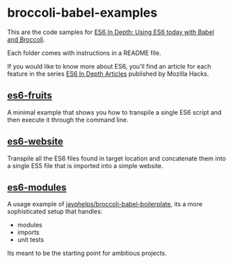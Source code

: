 # broccoli-babel-examples

This are the code samples for [ES6 In Depth: Using ES6 today with Babel and Broccoli](https://hacks.mozilla.org/2015/06/es6-in-depth-babel-and-broccoli/).

Each folder comes with instructions in a README file.

If you would like to know more about ES6, you'll find an article for each feature in the series
[ES6 In Depth Articles](https://hacks.mozilla.org/category/es6-in-depth/) published by Mozilla Hacks.

## [es6-fruits](https://github.com/givanse/broccoli-babel-examples/tree/master/es6-fruits)

A minimal example that shows you how to transpile a single ES6 script and then execute it through the command line.

## [es6-website](https://github.com/givanse/broccoli-babel-examples/tree/master/es6-website)

Transpile all the ES6 files found in target location and concatenate them into a single ES5 file that is imported into a simple website.

## [es6-modules](https://github.com/givanse/broccoli-babel-examples/tree/master/es6-modules)

A usage example of [jayphelps/broccoli-babel-boilerplate](https://github.com/jayphelps/broccoli-babel-boilerplate), its a more sophisticated setup that handles:

* modules
* imports
* unit tests

Its meant to be the starting point for ambitious projects.
